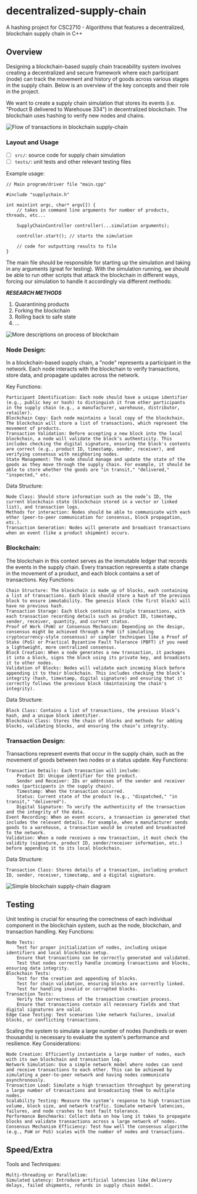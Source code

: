 # decentralized-supply-chain
A hashing project for CSC2710 - Algorithms that features a decentralized, blockchain supply chain in C++

## Overview

Designing a blockchain-based supply chain traceability system involves creating a decentralized and secure framework where each participant (node) can track the movement and history of goods across various stages in the supply chain. Below is an overview of the key concepts and their role in the project.

We want to create a supply chain simulation that stores its events (i.e. "Product B delivered to Warehouse 334") in decentralized blockchain. The blockchain uses hashing to verify new nodes and chains. 

![Flow of transactions in blockchain supply-chain](https://github.com/isaacdenny/decentralized-supply-chain/blob/main/research/blockchain-logistic.png)

### Layout and Usage

- [ ] `src/`: source code for supply chain simulation
- [ ] `tests/`: unit tests and other relevant testing files

Example usage:

```
// Main program/driver file "main.cpp"

#include "supplychain.h"

int main(int argc, char* argv[]) {
    // takes in command line arguments for number of products, threads, etc...

    SupplyChainController controller(...simulation arguments);

    controller.start(); // starts the simulation

    // code for outputting results to file
}
```

The main file should be responsible for starting up the simulation and taking in any arguments (great for testing). With the simulation running, we should be able to run other scripts that attack the blockchain in different ways, forcing our simulation to handle it accordingly via different methods: 

***RESEARCH METHODS***
1. Quarantining products
2. Forking the blockchain
3. Rolling back to safe state
4. ...

![More descriptions on process of blockchain](https://github.com/isaacdenny/decentralized-supply-chain/blob/main/research/blockchain-for-supply-chain.png)

### Node Design:

In a blockchain-based supply chain, a "node" represents a participant in the network. Each node interacts with the blockchain to verify transactions, store data, and propagate updates across the network.

Key Functions:

    Participant Identification: Each node should have a unique identifier (e.g., public key or hash) to distinguish it from other participants in the supply chain (e.g., a manufacturer, warehouse, distributor, retailer).
    Blockchain Copy: Each node maintains a local copy of the blockchain. The blockchain will store a list of transactions, which represent the movement of products.
    Transaction Validation: Before accepting a new block into the local blockchain, a node will validate the block’s authenticity. This includes checking the digital signature, ensuring the block's contents are correct (e.g., product ID, timestamp, sender, receiver), and verifying consensus with neighboring nodes.
    State Management: The node should manage and update the state of the goods as they move through the supply chain. For example, it should be able to store whether the goods are "in transit," "delivered," "inspected," etc.

Data Structure:

    Node Class: Should store information such as the node’s ID, the current blockchain state (blockchain stored in a vector or linked list), and transaction logs.
    Methods for interaction: Nodes should be able to communicate with each other (peer-to-peer communication for consensus, block propagation, etc.).
    Transaction Generation: Nodes will generate and broadcast transactions when an event (like a product shipment) occurs.

### Blockchain:

The blockchain in this context serves as the immutable ledger that records the events in the supply chain. Every transaction represents a state change in the movement of a product, and each block contains a set of transactions.
Key Functions:

    Chain Structure: The blockchain is made up of blocks, each containing a list of transactions. Each block should store a hash of the previous block to ensure immutability. The genesis block (the first block) will have no previous hash.
    Transaction Storage: Each block contains multiple transactions, with each transaction recording details such as product ID, timestamp, sender, receiver, quantity, and current status.
    Proof of Work (PoW) or Consensus Mechanism: Depending on the design, consensus might be achieved through a PoW (if simulating cryptocurrency-style consensus) or simpler techniques like a Proof of Stake (PoS) or Practical Byzantine Fault Tolerance (PBFT) if you need a lightweight, more centralized consensus.
    Block Creation: When a node generates a new transaction, it packages it into a block, signs the block using its private key, and broadcasts it to other nodes.
    Validation of Blocks: Nodes will validate each incoming block before appending it to their blockchain. This includes checking the block’s integrity (hash, timestamp, digital signature) and ensuring that it correctly follows the previous block (maintaining the chain's integrity).

Data Structure:

    Block Class: Contains a list of transactions, the previous block’s hash, and a unique block identifier.
    Blockchain Class: Stores the chain of blocks and methods for adding blocks, validating blocks, and ensuring the chain’s integrity.

### Transaction Design:

Transactions represent events that occur in the supply chain, such as the movement of goods between two nodes or a status update.
Key Functions:

    Transaction Details: Each transaction will include:
        Product ID: Unique identifier for the product.
        Sender and Receiver: IDs or addresses of the sender and receiver nodes (participants in the supply chain).
        Timestamp: When the transaction occurred.
        Status: Current state of the product (e.g., "dispatched," "in transit," "delivered").
        Digital Signature: To verify the authenticity of the transaction and the integrity of the data.
    Event Recording: When an event occurs, a transaction is generated that includes the relevant details. For example, when a manufacturer sends goods to a warehouse, a transaction would be created and broadcasted to the network.
    Validation: When a node receives a new transaction, it must check the validity (signature, product ID, sender/receiver information, etc.) before appending it to its local blockchain.

Data Structure:

    Transaction Class: Stores details of a transaction, including product ID, sender, receiver, timestamp, and a digital signature.

![Simple blockchain supply-chain diagram](https://github.com/isaacdenny/decentralized-supply-chain/blob/main/research/Blockchain-in-the-supply-chain-2.png)

## Testing

Unit testing is crucial for ensuring the correctness of each individual component in the blockchain system, such as the node, blockchain, and transaction handling.
Key Functions:

    Node Tests:
        Test for proper initialization of nodes, including unique identifiers and local blockchain setup.
        Ensure that transactions can be correctly generated and validated.
        Test that nodes correctly handle incoming transactions and blocks, ensuring data integrity.
    Blockchain Tests:
        Test for the creation and appending of blocks.
        Test for chain validation, ensuring blocks are correctly linked.
        Test for handling invalid or corrupted blocks.
    Transaction Tests:
        Verify the correctness of the transaction creation process.
        Ensure that transactions contain all necessary fields and that digital signatures are valid.
    Edge Case Testing: Test scenarios like network failures, invalid blocks, or conflicting transactions.

Scaling the system to simulate a large number of nodes (hundreds or even thousands) is necessary to evaluate the system's performance and resilience.
Key Considerations:

    Node Creation: Efficiently instantiate a large number of nodes, each with its own blockchain and transaction log.
    Network Simulation: Use a simple network model where nodes can send and receive transactions to each other. This can be achieved by simulating a peer-to-peer network and having nodes communicate asynchronously.
    Transaction Load: Simulate a high transaction throughput by generating a large number of transactions and broadcasting them to multiple nodes.
    Scalability Testing: Measure the system’s response to high transaction volume, block size, and network traffic. Simulate network latencies, failures, and node crashes to test fault tolerance.
    Performance Benchmarks: Collect data on how long it takes to propagate blocks and validate transactions across a large network of nodes.
    Consensus Mechanism Efficiency: Test how well the consensus algorithm (e.g., PoW or PoS) scales with the number of nodes and transactions.

## Speed/Extra

Tools and Techniques:

    Multi-threading or Parallelism: 
    Simulated Latency: Introduce artificial latencies like delivery delays, failed shipments, refunds in supply chain model.
